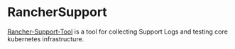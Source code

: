 # RancherSupport

[Rancher-Support-Tool](https://github.com/mattmattox/rancher-support-tools) is a tool for collecting Support Logs and testing core kubernetes infrastructure.

